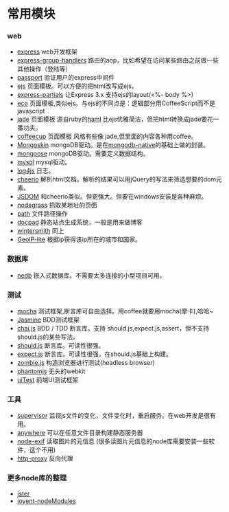 # 常用模块
### web
* [express](https://github.com/visionmedia/express) web开发框架
* [express-group-handlers](https://github.com/louischatriot/express-group-handlers) 路由的aop，比如希望在访问某些路由之前做一些其他操作（登陆等）
* [passport](https://github.com/jaredhanson/passport) 验证用户的express中间件
* [ejs](https://github.com/visionmedia/ejs) 页面模板。可以方便的把html改写成ejs。
* [express-partials](https://github.com/publicclass/express-partials) 让Express 3.x 支持ejs的layout(<%- body %>)
* [eco](https://github.com/sstephenson/eco) 页面模板,类似ejs。与ejs的不同点是：逻辑部分用CoffeeScript而不是javascript
* [jade](https://github.com/visionmedia/jade) 页面模板 源自ruby的[haml](http://haml.info/) 比ejs优雅简洁，但把html转换成jade要花一番功夫。
* [coffeecup](https://github.com/gradus/coffeecup) 页面模板 风格有些像 jade,但里面的内容各种用coffee。
* [Mongoskin](https://github.com/kissjs/node-mongoskin) mongoDB驱动。是在[mongodb-native](https://github.com/mongodb/node-mongodb-native)的基础上做的封装。
* [mongoose](https://github.com/LearnBoost/mongoose) mongoDB驱动。需要定义数据结构。
* [mysql](https://github.com/felixge/node-mysql) mysql驱动。
* [log4js](https://github.com/nomiddlename/log4js-node) 日志。
* [cheerio](https://github.com/MatthewMueller/cheerio) 解析html文档。解析的结果可以用jQuery的写法来筛选想要的dom元素。
* [JSDOM](https://github.com/tmpvar/jsdom) 和cheerio类似。但更强大。但要在windows安装是各种麻烦。
* [nodegrass](https://github.com/scottkiss/nodegrass) 抓取某地址的页面
* [path](https://npmjs.org/package/path) 文件路径操作
* [docpad](http://docpad.org/) 静态站点生成系统，一般是用来做博客
* [wintersmith](https://github.com/jnordberg/wintersmith) 同上
* [GeoIP-lite](https://github.com/bluesmoon/node-geoip) 根据ip获得该ip所在的城市和国家。

### 数据库
* [nedb](https://github.com/louischatriot/nedb) 嵌入式数据库。不需要太多连接的小型项目可用。


### 测试
* [mocha](http://visionmedia.github.io/mocha/) 测试框架,断言库可自由选择。用coffee就要用mocha(摩卡),哈哈~
* [Jasmine](https://github.com/pivotal/jasmine) BDD测试框架
* [chai.js](https://github.com/chaijs/chai)  BDD / TDD 断言库。支持 should.js,expect.js,assert，但不支持should.js的某些写法。
* [should.js](https://github.com/visionmedia/should.js) 断言库。可读性很强。
* [expect.js](https://github.com/LearnBoost/expect.js) 断言库。可读性很强，在should.js基础上构建。
* [zombie.js](http://zombie.labnotes.org/) 构造浏览器进行测试(headless browser)
* [phantomjs](http://phantomjs.org/) 无头的webkit
* [uiTest](https://npmjs.org/package/uitest) 前端UI测试框架

### 工具
* [supervisor](https://npmjs.org/package/supervisor) 监视js文件的变化，文件变化时，重启服务。在web开发是很有用。
* [anywhere](https://npmjs.org/package/anywhere) 可以在任意文件目录构建静态服务器
* [node-exif](https://github.com/gomfunkel/node-exif) 读取图片的元信息 (很多读图片元信息的node库需要安装一些软件，这个不用)
* [http-proxy](https://github.com/nodejitsu/node-http-proxy) 反向代理

### 更多node库的整理
* [jster](http://jster.net/)
* [joyent-nodeModules](https://github.com/joyent/node/wiki/Modules)
